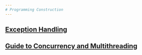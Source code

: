 ```yaml
---
# Programming Construction
---
```


## [Exception Handling](https://github.com/NirmalKBandara/programming-construction/blob/main/multithreading.md)
## [Guide to Concurrency and Multithreading](https://github.com/NirmalKBandara/programming-construction/blob/main/multithreading.md)
